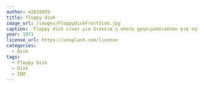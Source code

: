 ```yaml
---
author: π2019059
title: floppy disk 
image_url: /images/FloppyDiskFrontSide.jpg
caption:  Floppy disk είναι μια δισκέτα η οποία χρησιμοποιούταν για την επεξεργασία δεδομένων(ανάγνωση ή εγγραφή) όπως και οι σημερινοί δίσκοι.Τα πρώτα floppy disks δημιουργήθηκαν απο την IBM το 1971 με χωριτικότητα 80KB και μπορούσε μόνο να αναγνωστεί απο τον χρήστη. Η συγκεκριμένη δισκέτα έχει χωρητικότητα 1,44 MB της εταιρίας IBM.   
year: 1971
license_url: https://unsplash.com/license
categories:
  - Disk
tags:
  - Floppy Disk
  - Disk
  - IBM
---
```


